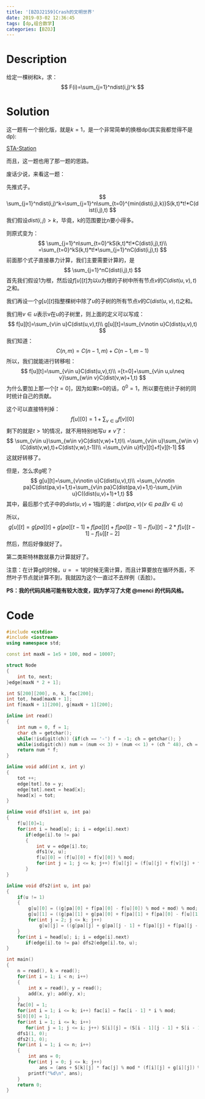 ```yaml
---
title: '[BZOJ2159]Crash的文明世界'
date: 2019-03-02 12:36:45
tags: [dp,组合数学]
categories: [BZOJ]
---
```


# Description

给定一棵树和k，求：
$$
F(i)=\sum_{j=1}^ndist(i,j)^k
$$
<!--more-->

# Solution

这一题有一个弱化版，就是$k=1$，是一个非常简单的换根dp(其实我都觉得不是dp):

[STA-Station](https://www.luogu.org/problemnew/show/P3478)

而且，这一题也用了那一题的思路。

废话少说，来看这一题：

先推式子。
$$
\sum_{j=1}^ndist(i,j)^k=\sum_{j=1}^n\sum_{t=0}^{min(dist(i,j),k)}S(k,t)*t!*C(dist(i,j),t)
$$
我们假设$dist(i,j)>k$，毕竟，k的范围要比n要小得多。

则原式变为：
$$
\sum_{j=1}^n\sum_{t=0}^kS(k,t)*t!*C(dist(i,j),t)\\
=\sum_{t=0}^kS(k,t)*t!*\sum_{j=1}^nC(dist(i,j),t)
$$
前面那个式子直接暴力计算，我们主要需要计算的，是
$$
\sum_{j=1}^nC(dist(i,j),t)
$$
首先我们假设1为根，然后设$f[u][t]$为以$u$为根的子树中所有节点$v$的$C(dist(u,v),t)$之和。

我们再设一个$g[u][t]$指整棵树中除了$u$的子树的所有节点$v$的$C(dist(u,v),t)$之和。

我们用$v\in u$表示v在u的子树里，则上面的定义可以写成：
$$
f[u][t]=\sum_{v\in u}C(dist(u,v),t)\\
g[u][t]=\sum_{v\notin u}C(dist(u,v),t)
$$
我们知道：
$$
C(n,m)=C(n-1,m)+C(n-1,m-1)
$$
所以，我们就能进行转移啦：
$$
f[u][t]=\sum_{v\in u}C(dist(u,v),t)\\
=[t=0]+\sum_{v\in u,u\neq v}\sum_{w\in v}C(dist(v,w)+1,t)
$$
为什么要加上那一个$[t=0]$，因为如果t=0的话，$0^0=1$，所以要在统计子树的同时统计自己的贡献。

这个可以直接特判掉：
$$
f[u][0]=1+\sum_{v\in u}f[v][0]
$$
剩下的就是$t>1$的情况，就不用特别地写$u\neq v$了：
$$
\sum_{v\in u}\sum_{w\in v}C(dist(v,w)+1,t)\\
=\sum_{v\in u}\sum_{w\in v}(C(dist(v,w),t)+C(dist(v,w),t-1))\\
=\sum_{v\in u}f[v][t]+f[v][t-1]
$$
这就好转移了。

但是，怎么求g呢？
$$
g[u][t]=\sum_{v\notin u}C(dist(u,v),t)\\
=\sum_{v\notin pa}C(dist(pa,v)+1,t)+\sum_{v\in pa}C(dist(pa,v)+1,t)-\sum_{v\in u}C((dist(u,v)+1)+1,t)
$$
其中，最后那个式子中的$dist(u,v)+1$指的是：$dist(pa,v)(v\in pa且v\in u)$

所以，
$$
g[u][t]=g[pa][t]+g[pa][t-1]+f[pa][t]+f[pa][t-1]-f[u][t]-2*f[u][t-1]-f[u][t-2]
$$
然后，然后好像就好了。

第二类斯特林数就暴力计算就好了。

注意：在计算g的时候，$u==1$的时候无需计算，而且计算要放在循环外面，不然叶子节点就计算不到，我就因为这个一直过不去样例（丢脸）。

**PS：我的代码风格可能有较大改变，因为学习了大佬 @menci 的代码风格。**

# Code

```c++
#include <cstdio>
#include <iostream>
using namespace std;

const int maxN = 1e5 + 100, mod = 10007;

struct Node
{
    int to, next;
}edge[maxN * 2 + 1];

int S[200][200], n, k, fac[200];
int tot, head[maxN + 1];
int f[maxN + 1][200], g[maxN + 1][200];

inline int read()
{
    int num = 0, f = 1;
    char ch = getchar();
    while(!isdigit(ch)) {if(ch == '-') f = -1; ch = getchar(); }
    while(isdigit(ch)) num = (num << 3) + (num << 1) + (ch ^ 48), ch = getchar();
    return num * f;
}

inline void add(int x, int y)
{
    tot ++;
    edge[tot].to = y;
    edge[tot].next = head[x];
    head[x] = tot;
}

inline void dfs1(int u, int pa)
{
    f[u][0]=1;
    for(int i = head[u]; i; i = edge[i].next)
       if(edge[i].to != pa)
       {
           int v = edge[i].to;
           dfs1(v, u);
           f[u][0] = (f[u][0] + f[v][0]) % mod;
           for(int j = 1; j <= k; j++) f[u][j] = (f[u][j] + f[v][j] + f[v][j - 1]) % mod;
       }
}

inline void dfs2(int u, int pa)
{
    if(u != 1)
    {
        g[u][0] = ((g[pa][0] + f[pa][0] - f[u][0]) % mod + mod) % mod;
        g[u][1] = ((g[pa][1] + g[pa][0] + f[pa][1] + f[pa][0] - f[u][1] - 2 * f[u][0]) % mod + mod) % mod;
        for(int j = 2; j <= k; j++)
            g[u][j] = ((g[pa][j] + g[pa][j - 1] + f[pa][j] + f[pa][j - 1] - f[u][j] - 2 * f[u][j - 1] - f[u][j - 2]) % mod + mod) % mod;
    }
    for(int i = head[u]; i; i = edge[i].next)
       if(edge[i].to != pa) dfs2(edge[i].to, u);
}

int main()
{
    n = read(), k = read();
    for(int i = 1; i < n; i++)
    {
        int x = read(), y = read();
        add(x, y); add(y, x);
    }
    fac[0] = 1;
    for(int i = 1; i <= k; i++) fac[i] = fac[i - 1] * i % mod;
    S[0][0] = 1;
    for(int i = 1; i <= k; i++)
       for(int j = 1; j <= i; j++) S[i][j] = (S[i - 1][j - 1] + S[i - 1][j] * j % mod) % mod;
    dfs1(1, 0);
    dfs2(1, 0);
    for(int i = 1; i <= n; i++)
    {
        int ans = 0;
        for(int j = 0; j <= k; j++) 
            ans = (ans + S[k][j] * fac[j] % mod * (f[i][j] + g[i][j]) % mod) % mod;
        printf("%d\n", ans);
    }
    return 0;
}
```

